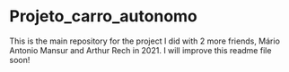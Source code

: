 # Projeto_carro_autonomo

This is the main repository for the project I did with 2 more friends, Mário Antonio Mansur and Arthur Rech in 2021. I will improve this readme file soon! 
